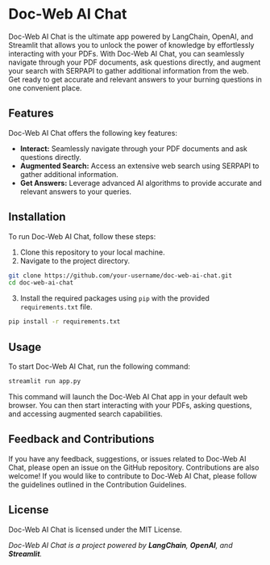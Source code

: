 # Doc-Web AI Chat


Doc-Web AI Chat is the ultimate app powered by LangChain, OpenAI, and Streamlit that allows you to unlock the power of knowledge by effortlessly interacting with your PDFs. With Doc-Web AI Chat, you can seamlessly navigate through your PDF documents, ask questions directly, and augment your search with SERPAPI to gather additional information from the web. Get ready to get accurate and relevant answers to your burning questions in one convenient place.

## Features

Doc-Web AI Chat offers the following key features:

- **Interact:** Seamlessly navigate through your PDF documents and ask questions directly.
- **Augmented Search:** Access an extensive web search using SERPAPI to gather additional information.
- **Get Answers:** Leverage advanced AI algorithms to provide accurate and relevant answers to your queries.

## Installation

To run Doc-Web AI Chat, follow these steps:

1. Clone this repository to your local machine.
2. Navigate to the project directory.

```bash
git clone https://github.com/your-username/doc-web-ai-chat.git
cd doc-web-ai-chat
```
3. Install the required packages using `pip` with the provided `requirements.txt` file.
```bash
pip install -r requirements.txt
```
## Usage

To start Doc-Web AI Chat, run the following command:
```bash
streamlit run app.py
```
This command will launch the Doc-Web AI Chat app in your default web browser. You can then start interacting with your PDFs, asking questions, and accessing augmented search capabilities.

## Feedback and Contributions
If you have any feedback, suggestions, or issues related to Doc-Web AI Chat, please open an issue on the GitHub repository. Contributions are also welcome! If you would like to contribute to Doc-Web AI Chat, please follow the guidelines outlined in the Contribution Guidelines.

## License
Doc-Web AI Chat is licensed under the MIT License.

<p><em>Doc-Web AI Chat is a project powered by <strong>LangChain</strong>, <strong>OpenAI</strong>, and <strong>Streamlit</strong>.</em></p>
